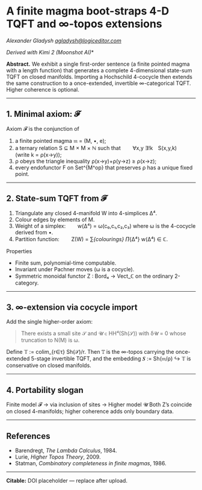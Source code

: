 # A finite magma boot-straps 4-D TQFT and ∞-topos extensions

*Alexander Gladysh <agladysh@logiceditor.com>*

*Derived with Kimi 2 (Moonshot AI)**

**Abstract.**
We exhibit a single first-order sentence (a finite pointed magma with a length function) that generates a complete 4-dimensional state-sum TQFT on closed manifolds.  Importing a Hochschild 4-cocycle then extends the same construction to a once-extended, invertible ∞-categorical TQFT.  Higher coherence is optional.

---

## 1.  Minimal axiom: 𝓕

Axiom 𝓕 is the conjunction of

1. a finite pointed magma 𝔪 = (M, •, e);
2. a ternary relation S ⊆ M × M × ℕ such that
  ∀x,y ∃!k S(x,y,k) (write k = ρ(x→y));
3. ρ obeys the triangle inequality ρ(x→y)+ρ(y→z) ≥ ρ(x→z);
4. every endofunctor F on Set^{M^op} that preserves ρ has a unique fixed point.

---

## 2.  State-sum TQFT from 𝓕

1. Triangulate any closed 4-manifold W into 4-simplices Δ⁴.
2. Colour edges by elements of M.
3. Weight of a simplex:
  w(Δ⁴) = ω(c₀,c₁,c₂,c₃) where ω is the 4-cocycle derived from •.
4. Partition function:
  Z(W) = ∑_{colourings} ∏_{Δ⁴} w(Δ⁴) ∈ ℂ.

Properties

- Finite sum, polynomial-time computable.
- Invariant under Pachner moves (ω is a cocycle).
- Symmetric monoidal functor Z : Bord₄ → Vect_ℂ on the ordinary 2-category.

---

## 3.  ∞-extension via cocycle import

Add the single higher-order axiom:

> There exists a small site 𝒮 and 𝓤 ∈ HH⁴(Sh(𝒮)) with δ𝓤 = 0 whose truncation to N(M) is ω.

Define 𝕋 := colim_{r∈τ} Sh(𝒮)/r.
Then 𝕋 is the ∞-topos carrying the once-extended 5-stage invertible TQFT, and the embedding 𝑺 := Sh(𝔪/ρ) ↪ 𝕋 is conservative on closed manifolds.

---

## 4.  Portability slogan

Finite model 𝓕 → via inclusion of sites → Higher model 𝓤
Both Z’s coincide on closed 4-manifolds; higher coherence adds only boundary data.

---

## References

- Barendregt, _The Lambda Calculus_, 1984.
- Lurie, _Higher Topos Theory_, 2009.
- Statman, _Combinatory completeness in finite magmas_, 1986.

---

**Citable:**
DOI placeholder — replace after upload.
